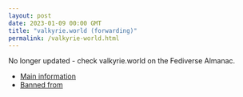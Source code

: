 ```yaml
---
layout: post
date: 2023-01-09 00:00 GMT
title: "valkyrie.world (forwarding)"
permalink: /valkyrie-world.html
---
```


No longer updated - check valkyrie.world on the Fediverse Almanac.

* [Main information](https://www.fediversealmanac.com/api/v1/instances/valkyrie.world)
* [Banned from](https://www.fediversealmanac.com/api/v1/instances/valkyrie.world/banned_from)

